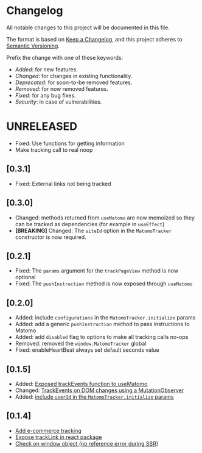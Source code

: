 # Changelog

All notable changes to this project will be documented in this file.

The format is based on [Keep a Changelog](https://keepachangelog.com/en/1.0.0/),
and this project adheres to [Semantic Versioning](https://semver.org/spec/v2.0.0.html).

Prefix the change with one of these keywords:

- _Added_: for new features.
- _Changed_: for changes in existing functionality.
- _Deprecated_: for soon-to-be removed features.
- _Removed_: for now removed features.
- _Fixed_: for any bug fixes.
- _Security_: in case of vulnerabilities.

# UNRELEASED

- Fixed: Use functions for getting information
- Make tracking call to real noop

## [0.3.1]

- Fixed: External links not being tracked

## [0.3.0]

- Changed: methods returned from `useMatomo` are now memoized so they can be tracked as dependencies (for example in `useEffect`)
- **[BREAKING]** Changed: The `siteId` option in the `MatomoTracker` constructor is now required.

## [0.2.1]

- Fixed: The `params` argument for the `trackPageView` method is now optional
- Fixed: The `pushInstruction` method is now exposed through `useMatomo`

## [0.2.0]

- Added: include `configurations` in the `MatomoTracker.initialize` params
- Added: add a generic `pushInstruction` method to pass instructions to Matomo
- Added: add `disabled` flag to options to make all tracking calls no-ops
- Removed: removed the `window.MatomoTracker` global
- Fixed: enableHeartBeat always set default seconds value

## [0.1.5]

- Added: [Exposed trackEvents function to useMatomo](https://github.com/Amsterdam/matomo-tracker/commit/79e96929c3fcde56434ec3ad82f24cb77d4225fd#diff-7f21e527da19e9a710bdcbb9a5387cbe)
- Changed: [TrackEvents on DOM changes using a MutationObserver](https://github.com/Amsterdam/matomo-tracker/issues/160)
- Added: [include `userId` in the `MatomoTracker.initialize` params](https://github.com/Amsterdam/matomo-tracker/pull/173)

## [0.1.4]

- [Add e-commerce tracking](https://github.com/Amsterdam/matomo-tracker/commit/0d51406c52760c0750c08e053cad190cf838e7b3)
- [Expose trackLink in react package](https://github.com/Amsterdam/matomo-tracker/commit/46987f87a22ca64eb81a22b304989808a0d544e8)
- [Check on window object (no reference error during SSR)](https://github.com/Amsterdam/matomo-tracker/commit/66f79e650472a169357066fb10286b9d85160bec)
